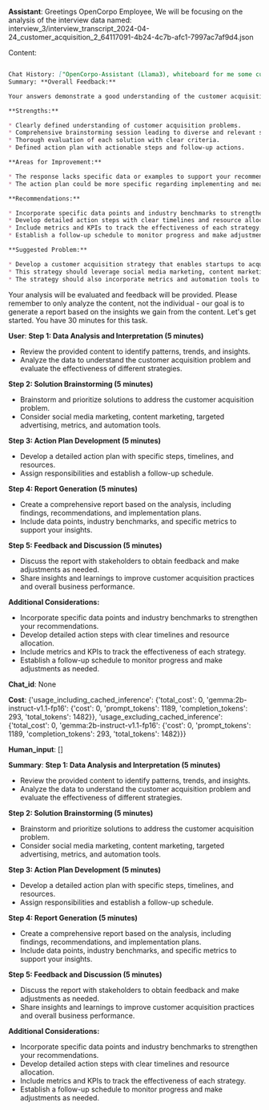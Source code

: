 **Assistant**: Greetings OpenCorpo Employee, We will be focusing on the analysis of the interview data named: interview_3/interview_transcript_2024-04-24_customer_acquisition_2_64117091-4b24-4c7b-afc1-7997ac7af9d4.json 


 Content: 

 ```md

 Chat History: ["OpenCorpo-Assistant (Llama3), whiteboard for me some customer acquisition. Propose a solution for common business startup problems. I will evaluate your answers and give my feedback, then propose a problem to you. You will answer and I will evaluate. Let's now begin. You have 30 minutes.", "## Customer Acquisition Solutions for Business Startups (Within 30 minutes)\n\n**Step 1: Understanding the Problem (5 minutes)**\n\n- What are the common customer acquisition problems faced by businesses in your industry?\n- What are the biggest challenges businesses encounter in acquiring new customers?\n- What are the pain points of existing customers that could be addressed through acquisition strategies?\n\n**Step 2: Brainstorming Solutions (15 minutes)**\n\n- Let's brainstorm various customer acquisition strategies, including:\n    - Content marketing and SEO\n    - Social media marketing\n    - Email marketing\n    - Search engine optimization\n    - Paid advertising\n    - Partnerships and collaborations\n    - Referral programs\n\n**Step 3: Prioritizing and Selection (5 minutes)**\n\n- Let's prioritize these strategies based on potential impact, cost, and feasibility.\n- We'll choose 2-3 strategies to further explore and evaluate.\n\n**Step 4: Evaluating and Selection (10 minutes)**\n\n- For each chosen strategy, let's evaluate:\n    - ROI potential\n    - Measurable results\n    - Target audience alignment\n    - Risk and resource requirements\n- Based on the evaluations, select the two strategies that offer the most promising prospects.\n\n**Step 5: Action Plan and Follow-up (5 minutes)**\n\n- Let's create an actionable plan for implementation, including:\n    - Target audience identification\n    - Content calendar creation\n    - Social media campaign guidelines\n    - Measurement and reporting protocols\n- Discuss follow-up actions, including monitoring progress and optimizing strategies as needed.", 'Here are my answers to the problem-solving steps:\n\n**Step 1: Understanding the Problem (5 minutes)**\n\nCommon customer acquisition problems faced by businesses in the startup industry include:\n\n* Limited budget and resources for marketing efforts\n* Difficulty reaching and engaging with target audiences\n* High competition from established brands\n* Difficulty measuring the effectiveness of marketing efforts\n* Lack of a clear understanding of target audience needs and pain points\n\nThe biggest challenges businesses encounter in acquiring new customers are:\n\n* Identifying and targeting the right audience\n* Creating effective marketing campaigns that resonate with the target audience\n* Measuring the success of marketing efforts and making data-driven decisions\n* Balancing short-term goals (e.g., generating leads) with long-term goals (e.g., building brand awareness)\n\nThe pain points of existing customers that could be addressed through acquisition strategies include:\n\n* Dissatisfaction with current products or services\n* Feeling overwhelmed by complex sales processes\n* Difficulty finding relevant content and resources\n* Lack of personalized support and guidance\n\n**Step 2: Brainstorming Solutions (15 minutes)**\n\nSome potential customer acquisition strategies for the startup industry include:\n\n* Content marketing and SEO: Creating high-quality, informative blog posts, videos, and other content that targets specific keywords and interests.\n* Social media marketing: Leveraging platforms like Facebook, Twitter, and LinkedIn to reach target audiences and engage with them through contests, giveaways, and relevant content.\n* Email marketing: Building an email list and sending targeted campaigns to subscribers about new products or services, promotions, and events.\n* Search engine optimization (SEO): Optimizing website content for search engines to improve visibility and ranking for specific keywords.\n* Paid advertising: Using platforms like Google Ads and Facebook Ads to target specific audiences with targeted ads and messages.\n* Partnerships and collaborations: Partnering with other startups, influencers, or established brands to reach new audiences and create co-branded content.\n* Referral programs: Incentivizing existing customers to refer friends and family in exchange for rewards or discounts.\n\n**Step 3: Prioritizing and Selection (5 minutes)**\n\nBased on potential impact, cost, and feasibility, I would prioritize the following strategies:\n\n1. Content marketing and SEO\n2. Social media marketing\n3. Email marketing\n\nThese strategies have a relatively low barrier to entry and can be implemented with limited resources, while still offering significant opportunities for growth and engagement.\n\n**Step 4: Evaluating and Selection (10 minutes)**\n\nEvaluating each chosen strategy based on ROI potential, measurable results, target audience alignment, risk, and resource requirements:\n\n1. Content marketing and SEO:\n\t* ROI potential: Medium to High\n\t* Measurable results: Website traffic, engagement metrics, ranking improvements\n\t* Target audience alignment: Moderate (depending on content quality and relevance)\n\t* Risk and resource requirements: Low to Medium\n2. Social media marketing:\n\t* ROI potential: High to Very High\n\t* Measurable results: Engagement metrics, lead generation, conversion rates\n\t* Target audience alignment: High (depending on platform choice and targeting options)\n\t* Risk and resource requirements: Medium to High\n\nBased on this evaluation, I would select the following two strategies:\n\n1. Content marketing and SEO\n2. Social media marketing\n\n**Step 5: Action Plan and Follow-up (5 minutes)**\n\nAction plan for implementation:\n\n1. Target audience identification:\n\t* Conduct market research to identify target audience demographics, interests, and pain points.\n\t* Develop buyer personas to guide content creation and social media targeting.\n2. Content calendar creation:\n\t* Plan and schedule regular content updates on blog, YouTube, and other platforms.\n\t* Prioritize high-quality, informative, and engaging content that resonates with the target audience.\n3. Social media campaign guidelines:\n\t* Define posting schedules, content themes, and engagement strategies for each social media platform.\n\t* Utilize paid advertising options to amplify reach and targeting capabilities.\n4. Measurement and reporting protocols:\n\t* Track website analytics (e.g., Google Analytics), social media metrics (e.g., engagement rates, conversions).\n\t* Monitor progress regularly and adjust strategies as needed.\n\nFollow-up actions:\n\n1. Regularly review and optimize content calendar and social media campaigns based on performance data.\n2. Conduct regular A/B testing to refine targeting, ad creative, and messaging.\n3. Utilize customer feedback and surveys to improve customer satisfaction and retention.\n\nLet me know if this meets your expectations!', '**Overall Feedback:**\n\nYour answers demonstrate a good understanding of the customer acquisition problem and propose well-structured and feasible solutions. You have effectively prioritized strategies, evaluated their potential, and outlined a clear action plan with follow-up actions.\n\n**Strengths:**\n\n* Clearly defined understanding of customer acquisition problems.\n* Comprehensive brainstorming session leading to diverse and relevant solutions.\n* Thorough evaluation of each solution with clear criteria.\n* Defined action plan with actionable steps and follow-up actions.\n\n**Areas for Improvement:**\n\n* The response lacks specific data or examples to support your recommendations.\n* The action plan could be more specific regarding implementing and measuring the success of each strategy.\n\n**Recommendations:**\n\n* Incorporate specific data points and industry benchmarks to strengthen your arguments.\n* Develop detailed action steps with clear timelines and resource allocation.\n* Include metrics and KPIs to track the effectiveness of each strategy.\n* Establish a follow-up schedule to monitor progress and make adjustments as needed.\n\n**Suggested Problem:**\n\n* Develop a customer acquisition strategy that enables startups to acquire high-quality leads at an affordable cost.\n* This strategy should leverage social media marketing, content marketing, and targeted advertising to reach niche audiences and generate qualified leads.\n* The strategy should also incorporate metrics and automation tools to measure lead generation and conversion rates.'] 
 Summary: **Overall Feedback:**

Your answers demonstrate a good understanding of the customer acquisition problem and propose well-structured and feasible solutions. You have effectively prioritized strategies, evaluated their potential, and outlined a clear action plan with follow-up actions.

**Strengths:**

* Clearly defined understanding of customer acquisition problems.
* Comprehensive brainstorming session leading to diverse and relevant solutions.
* Thorough evaluation of each solution with clear criteria.
* Defined action plan with actionable steps and follow-up actions.

**Areas for Improvement:**

* The response lacks specific data or examples to support your recommendations.
* The action plan could be more specific regarding implementing and measuring the success of each strategy.

**Recommendations:**

* Incorporate specific data points and industry benchmarks to strengthen your arguments.
* Develop detailed action steps with clear timelines and resource allocation.
* Include metrics and KPIs to track the effectiveness of each strategy.
* Establish a follow-up schedule to monitor progress and make adjustments as needed.

**Suggested Problem:**

* Develop a customer acquisition strategy that enables startups to acquire high-quality leads at an affordable cost.
* This strategy should leverage social media marketing, content marketing, and targeted advertising to reach niche audiences and generate qualified leads.
* The strategy should also incorporate metrics and automation tools to measure lead generation and conversion rates. 
``` 


 Your analysis will be evaluated and feedback will be provided. Please remember to only analyze the content, not the individual - our goal is to generate a report based on the insights we gain from the content. Let's get started. You have 30 minutes for this task.

**User**: **Step 1: Data Analysis and Interpretation (5 minutes)**
* Review the provided content to identify patterns, trends, and insights.
* Analyze the data to understand the customer acquisition problem and evaluate the effectiveness of different strategies.


**Step 2: Solution Brainstorming (5 minutes)**
* Brainstorm and prioritize solutions to address the customer acquisition problem.
* Consider social media marketing, content marketing, targeted advertising, metrics, and automation tools.


**Step 3: Action Plan Development (5 minutes)**
* Develop a detailed action plan with specific steps, timelines, and resources.
* Assign responsibilities and establish a follow-up schedule.


**Step 4: Report Generation (5 minutes)**
* Create a comprehensive report based on the analysis, including findings, recommendations, and implementation plans.
* Include data points, industry benchmarks, and specific metrics to support your insights.


**Step 5: Feedback and Discussion (5 minutes)**
* Discuss the report with stakeholders to obtain feedback and make adjustments as needed.
* Share insights and learnings to improve customer acquisition practices and overall business performance.


**Additional Considerations:**
- Incorporate specific data points and industry benchmarks to strengthen your recommendations.
- Develop detailed action steps with clear timelines and resource allocation.
- Include metrics and KPIs to track the effectiveness of each strategy.
- Establish a follow-up schedule to monitor progress and make adjustments as needed.

**Chat_id**: None

**Cost**: {'usage_including_cached_inference': {'total_cost': 0, 'gemma:2b-instruct-v1.1-fp16': {'cost': 0, 'prompt_tokens': 1189, 'completion_tokens': 293, 'total_tokens': 1482}}, 'usage_excluding_cached_inference': {'total_cost': 0, 'gemma:2b-instruct-v1.1-fp16': {'cost': 0, 'prompt_tokens': 1189, 'completion_tokens': 293, 'total_tokens': 1482}}}

**Human_input**: []

**Summary**: **Step 1: Data Analysis and Interpretation (5 minutes)**
* Review the provided content to identify patterns, trends, and insights.
* Analyze the data to understand the customer acquisition problem and evaluate the effectiveness of different strategies.


**Step 2: Solution Brainstorming (5 minutes)**
* Brainstorm and prioritize solutions to address the customer acquisition problem.
* Consider social media marketing, content marketing, targeted advertising, metrics, and automation tools.


**Step 3: Action Plan Development (5 minutes)**
* Develop a detailed action plan with specific steps, timelines, and resources.
* Assign responsibilities and establish a follow-up schedule.


**Step 4: Report Generation (5 minutes)**
* Create a comprehensive report based on the analysis, including findings, recommendations, and implementation plans.
* Include data points, industry benchmarks, and specific metrics to support your insights.


**Step 5: Feedback and Discussion (5 minutes)**
* Discuss the report with stakeholders to obtain feedback and make adjustments as needed.
* Share insights and learnings to improve customer acquisition practices and overall business performance.


**Additional Considerations:**
- Incorporate specific data points and industry benchmarks to strengthen your recommendations.
- Develop detailed action steps with clear timelines and resource allocation.
- Include metrics and KPIs to track the effectiveness of each strategy.
- Establish a follow-up schedule to monitor progress and make adjustments as needed.

